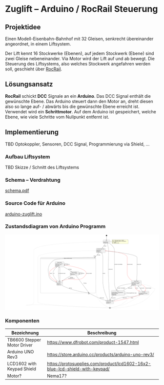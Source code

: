 # Zuglift – Arduino / RocRail Steuerung

## Projektidee
Einen Modell-Eisenbahn-Bahnhof mit 32 Gleisen, senkrecht übereinander angeordnet, in einem Liftsystem.

Der Lift kennt 16 Stockwerke (Ebenen), auf jedem Stockwerk (Ebene) sind zwei Gleise nebeneinander. Via Motor wird der Lift auf und ab bewegt. Die Steuerung des Liftsystems, also welches Stockwerk angefahren werden soll, geschieht über [RocRail](https://wiki.rocrail.net).

## Lösungsansatz
**RocRail** schickt **DCC** Signale an ein **Arduino**. Das DCC Signal enthält die gewünschte Ebene. Das Arduino steuert dann den Motor an, dreht diesen also so lange auf- / abwärts bis die gewünschte Ebene erreicht ist. Verwendet wird ein **Schrittmotor**. Auf dem Arduino ist gespeichert, welche Ebene, wie viele Schritte vom Nullpunkt entfernt ist.

## Implementierung
TBD Optokoppler, Sensoren, DCC Signal, Programmierung via Shield, ...

### Aufbau Liftsystem
TBD Skizze / Schnitt des Liftsystems

### Schema – Verdrahtung
[schema.pdf](spec%2Fschema.pdf)

### Source Code für Arduino
[arduino-zuglift.ino](arduino-zuglift%2Farduino-zuglift.ino)

### Zustandsdiagram von Arduino Programm
![zustandsdiagram.svg](spec%2Fzustandsdiagram.svg)


### Komponenten

| Bezeichnung                 | Beschreibung                                                                |
|-----------------------------|-----------------------------------------------------------------------------|
| TB6600 Stepper Motor Driver | https://www.dfrobot.com/product-1547.html                                   |
| Arduino UNO Rev3            | https://store.arduino.cc/products/arduino-uno-rev3/                         |
| LCD1602 with Keypad Shield  | https://protosupplies.com/product/lcd1602-16x2-blue-lcd-shield-with-keypad/ |
| Motor?                      | Nema17?                                                                     |
